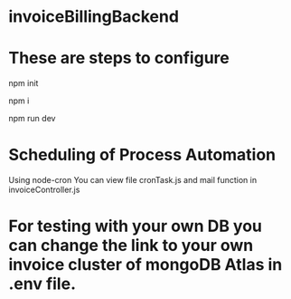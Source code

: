 # invoiceBillingBackend
# These are steps to configure

 npm init
 
 npm i
 
 npm run dev

# Scheduling of Process Automation
 Using node-cron
 You can view file cronTask.js and mail function in invoiceController.js

# For testing with your own DB you can change the link to your own invoice cluster of mongoDB Atlas in .env file.


